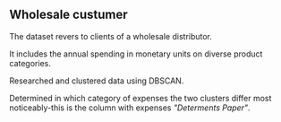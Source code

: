 ## Wholesale custumer
The dataset revers to clients of a wholesale distributor.<p>
It includes the annual spending in monetary units on diverse product categories.<p>
Researched and clustered data using DBSCAN.<p>
Determined in which category of expenses the two clusters differ most noticeably-this is the column with expenses *"Determents Paper"*.
